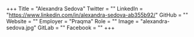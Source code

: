 +++
Title = "Alexandra Sedova"
Twitter = ""
LinkedIn = "https://www.linkedin.com/in/alexandra-sedova-ab355b92/"
GitHub = ""
Website = ""
Employer = "Praqma"
Role = ""
Image = "alexandra-sedova.jpg"
GitLab = ""
Facebook = ""
+++
